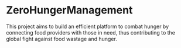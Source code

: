 # ZeroHungerManagement
This project aims to build an efficient platform to combat hunger by connecting food providers with those in need, thus contributing to the global fight against food wastage and hunger.

